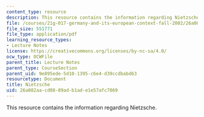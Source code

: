 ```yaml
---
content_type: resource
description: This resource contains the information regarding Nietzsche.
file: /courses/21g-017-germany-and-its-european-context-fall-2002/26a082aacd0889adb1ade1e57afc7069_MIT21G_017F02_lec_5.pdf
file_size: 551771
file_type: application/pdf
learning_resource_types:
- Lecture Notes
license: https://creativecommons.org/licenses/by-nc-sa/4.0/
ocw_type: OCWFile
parent_title: Lecture Notes
parent_type: CourseSection
parent_uid: 9e895ede-5d10-1395-c6e4-d39ccdbabd63
resourcetype: Document
title: Nietzsche
uid: 26a082aa-cd08-89ad-b1ad-e1e57afc7069
---
```

This resource contains the information regarding Nietzsche.